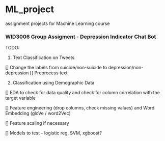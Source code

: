# ML_project
assignment projects for Machine Learning course
### WID3006 Group Assigment - Depression Indicator Chat Bot

TODO:
1. Text Classification on Tweets

[] Change the labels from suicide/non-suicide to depression/non-depression
[] Preprocess text

2. Classification using Demographic Data

[] EDA to check for data quality and check for column correlation with the target variable

[] Feature engineering (drop columns, check missing values) and Word Embedding (gloVe / word2Vec)

[] Feature scaling if necessary

[] Models to test - logistic reg, SVM, xgboost?
